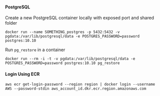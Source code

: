 #### PostgreSQL

Create a new PostgreSQL container locally with exposed port and shared folder

```
docker run --name SOMETHING_postgres -p 5432:5432 -v pgdata:/var/lib/postgresql/data -e POSTGRES_PASSWORD=password postgres:10.10
```

Run `pg_restore` in a container

```
docker run --rm -i -t -v pgdata:/var/lib/postgresql/data -e POSTGRES_PASSWORD=password postgres:10.10 pg_restore
```

#### Login Using ECR

```
aws ecr get-login-password --region region | docker login --username AWS --password-stdin aws_account_id.dkr.ecr.region.amazonaws.com
```
